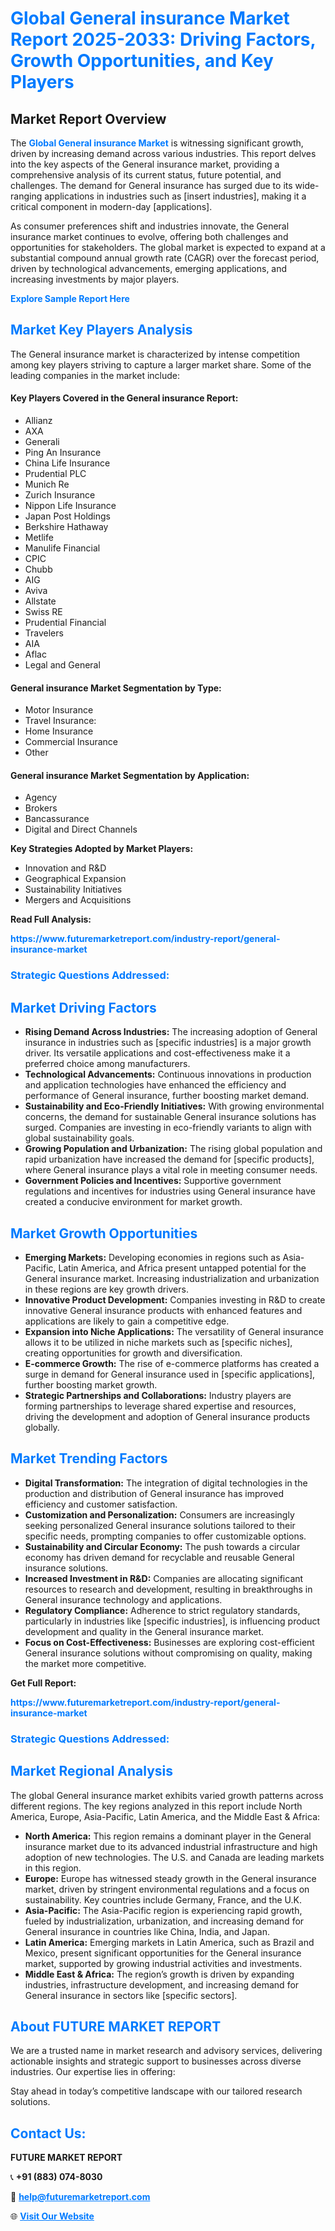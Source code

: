 <h1 style="color: #007BFF;">Global General insurance Market Report 2025-2033: Driving Factors, Growth Opportunities, and Key Players</h1>

<section id="overview">
<h2>Market Report Overview</h2>
<p>The <a href="https://www.futuremarketreport.com/industry-report/general-insurance-market" style="color: #007BFF; text-decoration: none;"><strong>Global General insurance Market</strong></a> is witnessing significant growth, driven by increasing demand across various industries. This report delves into the key aspects of the General insurance market, providing a comprehensive analysis of its current status, future potential, and challenges. The demand for General insurance has surged due to its wide-ranging applications in industries such as [insert industries], making it a critical component in modern-day [applications].</p>
<p>As consumer preferences shift and industries innovate, the General insurance market continues to evolve, offering both challenges and opportunities for stakeholders. The global market is expected to expand at a substantial compound annual growth rate (CAGR) over the forecast period, driven by technological advancements, emerging applications, and increasing investments by major players.</p>
</section>

<section id="overview">
<p><a href="https://www.futuremarketreport.com/request-sample/reportId=41347" style="color: #007BFF; text-decoration: none;"><strong>Explore Sample Report Here</strong></a></p>
</section>

<section id="key-players">
<h2 style="color: #007BFF;">Market Key Players Analysis</h2>
<p>The General insurance market is characterized by intense competition among key players striving to capture a larger market share. Some of the leading companies in the market include:</p>
<h4>Key Players Covered in the General insurance Report:</h4>
<ul><li>Allianz</li><li>AXA</li><li>Generali</li><li>Ping An Insurance</li><li>China Life Insurance</li><li>Prudential PLC</li><li>Munich Re</li><li>Zurich Insurance</li><li>Nippon Life Insurance</li><li>Japan Post Holdings</li><li>Berkshire Hathaway</li><li>Metlife</li><li>Manulife Financial</li><li>CPIC</li><li>Chubb</li><li>AIG</li><li>Aviva</li><li>Allstate</li><li>Swiss RE</li><li>Prudential Financial</li><li>Travelers</li><li>AIA</li><li>Aflac</li><li>Legal and General</li></ul>
<h4>General insurance Market Segmentation by Type:</h4>
<ul><li>Motor Insurance</li><li>Travel Insurance:</li><li>Home Insurance</li><li>Commercial Insurance</li><li>Other</li></ul>

<h4>General insurance Market Segmentation by Application:</h4>
<ul><li>Agency</li><li>Brokers</li><li>Bancassurance</li><li>Digital and Direct Channels</li></ul>
<p><strong>Key Strategies Adopted by Market Players:</strong></p>
<ul>
<li>Innovation and R&D</li>
<li>Geographical Expansion</li>
<li>Sustainability Initiatives</li>
<li>Mergers and Acquisitions</li>
</ul>
</section>

<section>
<p><strong>Read Full Analysis: </strong></p><a href="https://www.futuremarketreport.com/industry-report/general-insurance-market" style="color: #007BFF; text-decoration: none;"><strong>https://www.futuremarketreport.com/industry-report/general-insurance-market</strong></a>
<h3 style="color: #007BFF;">Strategic Questions Addressed:</h3>
</section>

<section id="driving-factors">
<h2 style="color: #007BFF;">Market Driving Factors</h2>
<ul>
<li><strong>Rising Demand Across Industries:</strong> The increasing adoption of General insurance in industries such as [specific industries] is a major growth driver. Its versatile applications and cost-effectiveness make it a preferred choice among manufacturers.</li>
<li><strong>Technological Advancements:</strong> Continuous innovations in production and application technologies have enhanced the efficiency and performance of General insurance, further boosting market demand.</li>
<li><strong>Sustainability and Eco-Friendly Initiatives:</strong> With growing environmental concerns, the demand for sustainable General insurance solutions has surged. Companies are investing in eco-friendly variants to align with global sustainability goals.</li>
<li><strong>Growing Population and Urbanization:</strong> The rising global population and rapid urbanization have increased the demand for [specific products], where General insurance plays a vital role in meeting consumer needs.</li>
<li><strong>Government Policies and Incentives:</strong> Supportive government regulations and incentives for industries using General insurance have created a conducive environment for market growth.</li>
</ul>
</section>

<section id="growth-opportunities">
<h2 style="color: #007BFF;">Market Growth Opportunities</h2>
<ul>
<li><strong>Emerging Markets:</strong> Developing economies in regions such as Asia-Pacific, Latin America, and Africa present untapped potential for the General insurance market. Increasing industrialization and urbanization in these regions are key growth drivers.</li>
<li><strong>Innovative Product Development:</strong> Companies investing in R&D to create innovative General insurance products with enhanced features and applications are likely to gain a competitive edge.</li>
<li><strong>Expansion into Niche Applications:</strong> The versatility of General insurance allows it to be utilized in niche markets such as [specific niches], creating opportunities for growth and diversification.</li>
<li><strong>E-commerce Growth:</strong> The rise of e-commerce platforms has created a surge in demand for General insurance used in [specific applications], further boosting market growth.</li>
<li><strong>Strategic Partnerships and Collaborations:</strong> Industry players are forming partnerships to leverage shared expertise and resources, driving the development and adoption of General insurance products globally.</li>
</ul>
</section>

<section id="trending-factors">
<h2 style="color: #007BFF;">Market Trending Factors</h2>
<ul>
<li><strong>Digital Transformation:</strong> The integration of digital technologies in the production and distribution of General insurance has improved efficiency and customer satisfaction.</li>
<li><strong>Customization and Personalization:</strong> Consumers are increasingly seeking personalized General insurance solutions tailored to their specific needs, prompting companies to offer customizable options.</li>
<li><strong>Sustainability and Circular Economy:</strong> The push towards a circular economy has driven demand for recyclable and reusable General insurance solutions.</li>
<li><strong>Increased Investment in R&D:</strong> Companies are allocating significant resources to research and development, resulting in breakthroughs in General insurance technology and applications.</li>
<li><strong>Regulatory Compliance:</strong> Adherence to strict regulatory standards, particularly in industries like [specific industries], is influencing product development and quality in the General insurance market.</li>
<li><strong>Focus on Cost-Effectiveness:</strong> Businesses are exploring cost-efficient General insurance solutions without compromising on quality, making the market more competitive.</li>
</ul>
</section>

<section>
<p><strong>Get Full Report: </strong></p><a href="https://www.futuremarketreport.com/industry-report/general-insurance-market" style="color: #007BFF; text-decoration: none;"><strong>https://www.futuremarketreport.com/industry-report/general-insurance-market</strong></a>
<h3 style="color: #007BFF;">Strategic Questions Addressed:</h3>
</section>


<section id="regional-analysis">
<h2 style="color: #007BFF;">Market Regional Analysis</h2>
<p>The global General insurance market exhibits varied growth patterns across different regions. The key regions analyzed in this report include North America, Europe, Asia-Pacific, Latin America, and the Middle East & Africa:</p>
<ul>
<li><strong>North America:</strong> This region remains a dominant player in the General insurance market due to its advanced industrial infrastructure and high adoption of new technologies. The U.S. and Canada are leading markets in this region.</li>
<li><strong>Europe:</strong> Europe has witnessed steady growth in the General insurance market, driven by stringent environmental regulations and a focus on sustainability. Key countries include Germany, France, and the U.K.</li>
<li><strong>Asia-Pacific:</strong> The Asia-Pacific region is experiencing rapid growth, fueled by industrialization, urbanization, and increasing demand for General insurance in countries like China, India, and Japan.</li>
<li><strong>Latin America:</strong> Emerging markets in Latin America, such as Brazil and Mexico, present significant opportunities for the General insurance market, supported by growing industrial activities and investments.</li>
<li><strong>Middle East & Africa:</strong> The region’s growth is driven by expanding industries, infrastructure development, and increasing demand for General insurance in sectors like [specific sectors].</li>
</ul>
</section>

<footer>
<h2 style="color: #007BFF;">About FUTURE MARKET REPORT</h2>
<p>We are a trusted name in market research and advisory services, delivering actionable insights and strategic support to businesses across diverse industries. Our expertise lies in offering:</p>

<p>Stay ahead in today’s competitive landscape with our tailored research solutions.</p>

<h2 style="color: #007BFF;">Contact Us:</h2>
<p><strong>FUTURE MARKET REPORT</strong></p>
<p>📞 <strong>+91 (883) 074-8030</strong></p>
<p>📧 <strong><a href="mailto:help@futuremarketreport.com" style="color: #007BFF;">help@futuremarketreport.com</a></strong></p>
<p>🌐 <strong><a href="https://www.futuremarketreport.com/" style="color: #007BFF;">Visit Our Website</a></strong></p>
</footer>